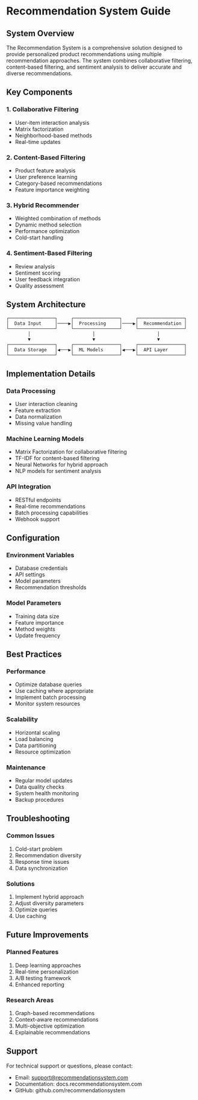 # Recommendation System Guide

## System Overview

The Recommendation System is a comprehensive solution designed to provide personalized product recommendations using multiple recommendation approaches. The system combines collaborative filtering, content-based filtering, and sentiment analysis to deliver accurate and diverse recommendations.

## Key Components

### 1. Collaborative Filtering
- User-item interaction analysis
- Matrix factorization
- Neighborhood-based methods
- Real-time updates

### 2. Content-Based Filtering
- Product feature analysis
- User preference learning
- Category-based recommendations
- Feature importance weighting

### 3. Hybrid Recommender
- Weighted combination of methods
- Dynamic method selection
- Performance optimization
- Cold-start handling

### 4. Sentiment-Based Filtering
- Review analysis
- Sentiment scoring
- User feedback integration
- Quality assessment

## System Architecture

```
┌─────────────────┐     ┌─────────────────┐     ┌─────────────────┐
│  Data Input     │────▶│  Processing     │────▶│  Recommendation │
└─────────────────┘     └─────────────────┘     └─────────────────┘
        │                       │                       │
        ▼                       ▼                       ▼
┌─────────────────┐     ┌─────────────────┐     ┌─────────────────┐
│  Data Storage   │◀───▶│  ML Models      │◀───▶│  API Layer      │
└─────────────────┘     └─────────────────┘     └─────────────────┘
```

## Implementation Details

### Data Processing
- User interaction cleaning
- Feature extraction
- Data normalization
- Missing value handling

### Machine Learning Models
- Matrix Factorization for collaborative filtering
- TF-IDF for content-based filtering
- Neural Networks for hybrid approach
- NLP models for sentiment analysis

### API Integration
- RESTful endpoints
- Real-time recommendations
- Batch processing capabilities
- Webhook support

## Configuration

### Environment Variables
- Database credentials
- API settings
- Model parameters
- Recommendation thresholds

### Model Parameters
- Training data size
- Feature importance
- Method weights
- Update frequency

## Best Practices

### Performance
- Optimize database queries
- Use caching where appropriate
- Implement batch processing
- Monitor system resources

### Scalability
- Horizontal scaling
- Load balancing
- Data partitioning
- Resource optimization

### Maintenance
- Regular model updates
- Data quality checks
- System health monitoring
- Backup procedures

## Troubleshooting

### Common Issues
1. Cold-start problem
2. Recommendation diversity
3. Response time issues
4. Data synchronization

### Solutions
1. Implement hybrid approach
2. Adjust diversity parameters
3. Optimize queries
4. Use caching

## Future Improvements

### Planned Features
1. Deep learning approaches
2. Real-time personalization
3. A/B testing framework
4. Enhanced reporting

### Research Areas
1. Graph-based recommendations
2. Context-aware recommendations
3. Multi-objective optimization
4. Explainable recommendations

## Support

For technical support or questions, please contact:
- Email: support@recommendationsystem.com
- Documentation: docs.recommendationsystem.com
- GitHub: github.com/recommendationsystem 